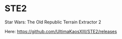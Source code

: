 # STE2
Star Wars: The Old Republic Terrain Extractor 2

Here: https://github.com/UltimaKaosXIII/STE2/releases

